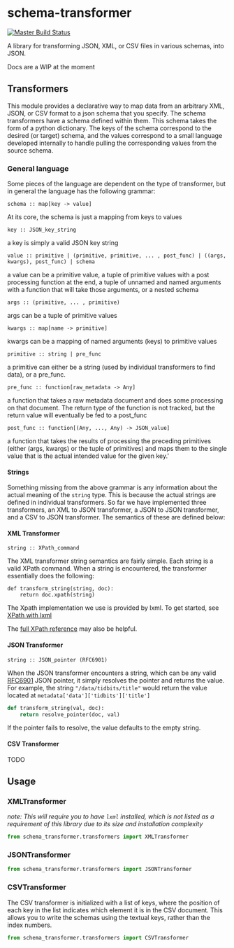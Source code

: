 # schema-transformer

[![Master Build Status](https://travis-ci.org/fabianvf/schema-transformer.svg?branch=master)](https://travis-ci.org/fabianvf/schema-transformer)

A library for transforming JSON, XML, or CSV files in various schemas, into JSON.

Docs are a WIP at the moment

## Transformers ##
This module provides a declarative way to map data from an arbitrary XML, JSON, or CSV format to a json schema that you specify. The schema transformers have a schema defined within them. This schema takes the form of a python dictionary. The keys of the schema correspond to the desired (or target) schema, and the values correspond to a small language developed internally to handle pulling the corresponding values from the source schema.

### General language ###
Some pieces of the language are dependent on the type of transformer, but in general the language has the following grammar:
```
schema :: map[key -> value]
```
At its core, the schema is just a mapping from keys to values
```
key :: JSON_key_string
```
a key is simply a valid JSON key string
```
value :: primitive | (primitive, primitive, ... , post_func) | ((args, kwargs), post_func) | schema
```
a value can be a primitive value, a tuple of primitive values with a post processing function at the end, a tuple of unnamed and named arguments with a function that will take those arguments, or a nested schema
```
args :: (primitive, ... , primitive)
```
args can be a tuple of primitive values
```
kwargs :: map[name -> primitive]
```
kwargs can be a mapping of named arguments (keys) to primitive values
```
primitive :: string | pre_func
```
a primitive can either be a string (used by individual transformers to find data), or a pre_func.
```
pre_func :: function[raw_metadata -> Any]
```
a function that takes a raw metadata document and does some processing on that document. The return type of the function is not tracked, but the return value will eventually be fed to a post_func
```
post_func :: function[(Any, ..., Any) -> JSON_value]
```
a function that takes the results of processing the preceding primitives (either (args, kwargs) or the tuple of primitives) and maps them to the single value that is the actual intended value for the given key.'

#### Strings ####

Something missing from the above grammar is any information about the actual meaning of the ```string``` type. This is because the actual strings are defined in individual transformers. So far we have implemented three transformers, an XML to JSON transformer, a JSON to JSON transformer, and a CSV to JSON transformer. The semantics of these are defined below:

#### XML Transformer ####

```
string :: XPath_command
```

The XML transformer string semantics are fairly simple. Each string is a valid XPath command. When a string is encountered, the transformer essentially does the following:

```
def transform_string(string, doc):
    return doc.xpath(string)
```
The Xpath implementation we use is provided by lxml. To get started, see [XPath with lxml](http://lxml.de/xpathxslt.html#xpath)


The [full XPath reference](http://www.w3.org/TR/xpath/) may also be helpful.

#### JSON Transformer ####

```
string :: JSON_pointer (RFC6901)
```

When the JSON transformer encounters a string, which can be any valid [RFC6901](https://tools.ietf.org/html/rfc6901) JSON pointer, it simply resolves the pointer and returns the value. For example, the string ```"/data/tidbits/title"``` would return the value located at ```metadata['data']['tidbits']['title']```

```python
def transform_string(val, doc):
    return resolve_pointer(doc, val)
```

If the pointer fails to resolve, the value defaults to the empty string.

#### CSV Transformer ####
 TODO

## Usage

### XMLTransformer
_note: This will require you to have `lxml` installed, which is not listed as a requirement of this library due to its size and installation complexity_
```python
from schema_transformer.transformers import XMLTransformer
```
### JSONTransformer
```python
from schema_transformer.transformers import JSONTransformer
```
### CSVTransformer
The CSV transformer is initialized with a list of keys, where the position of each key in the list indicates which element it is in the CSV document. This allows you to write the schemas using the textual keys, rather than the index numbers.
```python
from schema_transformer.transformers import CSVTransformer
```

